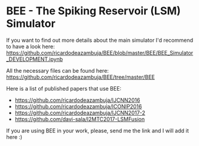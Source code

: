 # BEE - The Spiking Reservoir (LSM) Simulator

If you want to find out more details about the main simulator I'd recommend to have a look here:  
https://github.com/ricardodeazambuja/BEE/blob/master/BEE/BEE_Simulator_DEVELOPMENT.ipynb

All the necessary files can be found here:  
https://github.com/ricardodeazambuja/BEE/tree/master/BEE


Here is a list of published papers that use BEE:
- https://github.com/ricardodeazambuja/IJCNN2016
- https://github.com/ricardodeazambuja/ICONIP2016
- https://github.com/ricardodeazambuja/IJCNN2017-2
- https://github.com/davi-sala/I2MTC2017-LSMFusion

If you are using BEE in your work, please, send me the link and I will add it here :)
